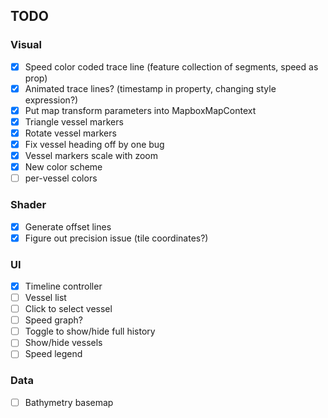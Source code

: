 ## TODO

### Visual

- [x] Speed color coded trace line (feature collection of segments, speed as prop)
- [x] Animated trace lines? (timestamp in property, changing style expression?)
- [x] Put map transform parameters into MapboxMapContext
- [x] Triangle vessel markers
- [x] Rotate vessel markers
- [x] Fix vessel heading off by one bug
- [x] Vessel markers scale with zoom
- [x] New color scheme
- [ ] per-vessel colors

### Shader

- [x] Generate offset lines
- [x] Figure out precision issue (tile coordinates?)

### UI

- [x] Timeline controller
- [ ] Vessel list
- [ ] Click to select vessel
- [ ] Speed graph?
- [ ] Toggle to show/hide full history
- [ ] Show/hide vessels
- [ ] Speed legend

### Data

- [ ] Bathymetry basemap
